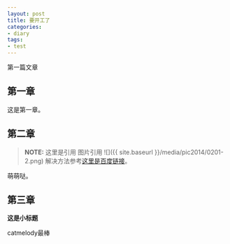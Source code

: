 ```yaml
--- 
layout: post 
title: 要开工了
categories:
- diary
tags:
- test
---
```


第一篇文章

## 第一章
这是第一章。

## 第二章
> **NOTE:**
> 这里是引用
> 图片引用
![]({{ site.baseurl }}/media/pic2014/0201-2.png)
>解决方法参考[这里是百度链接](http://www.baidu.com/)。

萌萌哒。

## 第三章

**这是小标题**

catmelody最棒

